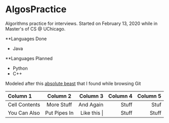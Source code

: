 # AlgosPractice
Algorithms practice for interviews. Started on February 13, 2020 while in Master's of CS @ UChicago.

**Languages Done
* Java

**Languages Planned
* Python
* C++

Modeled after this [absolute beast](https://github.com/calvinchankf/AlgoDaily) that I found while browsing Git

| Column 1       | Column 2     | Column 3     | Column 4     | Column 5     |
| :------------- | :----------: | -----------: | -----------: | -----------: |
|  Cell Contents | More Stuff   | And Again    | Stuff        | Stuf         |
| You Can Also   | Put Pipes In | Like this \| | Stuff        | Stuff        |
